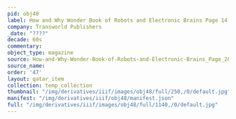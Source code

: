 ```yaml
---
pid: obj48
label: How and Why Wonder Book of Robots and Electronic Brains Page 14
company: Transworld Publishers
_date: "????"
decade: 60s
commentary:
object_type: magazine
source: How-and-Why-Wonder-Book-of-Robots-and-Electronic-Brains_Page_20
source_name:
order: '47'
layout: qatar_item
collection: temp_collection
thumbnail: "/img/derivatives/iiif/images/obj48/full/250,/0/default.jpg"
manifest: "/img/derivatives/iiif/obj48/manifest.json"
full: "/img/derivatives/iiif/images/obj48/full/1140,/0/default.jpg"
---
```

